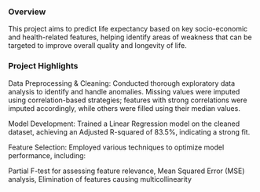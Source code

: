 ### Overview
This project aims to predict life expectancy based on key socio-economic and health-related features, helping identify areas of weakness that can be targeted to improve overall quality and longevity of life.

### Project Highlights

Data Preprocessing & Cleaning:
Conducted thorough exploratory data analysis to identify and handle anomalies. Missing values were imputed using correlation-based strategies; features with strong correlations were imputed accordingly, while others were filled using their median values.

Model Development:
Trained a Linear Regression model on the cleaned dataset, achieving an Adjusted R-squared of 83.5%, indicating a strong fit.

Feature Selection:
Employed various techniques to optimize model performance, including:

Partial F-test for assessing feature relevance, 
Mean Squared Error (MSE) analysis, 
Elimination of features causing multicollinearity
